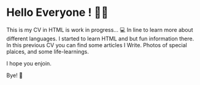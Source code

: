 Hello Everyone ! :raising_hand_woman: 
=============================  

This is my CV in HTML is work in progress... :computer:
In line to learn more about different languages. I started to learn HTML and but fun information there. 
In this previous CV you can find some articles I Write. Photos of special plaices, and some life-learnings.

I hope you enjoin.

Bye! :wave:
